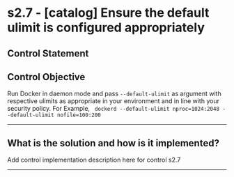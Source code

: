 # s2.7 - \[catalog\] Ensure the default ulimit is configured appropriately

## Control Statement

## Control Objective

Run Docker in daemon mode and pass `--default-ulimit` as argument with respective ulimits as appropriate in your environment and in line with your security policy.    For Example,  ```  dockerd --default-ulimit nproc=1024:2048 --default-ulimit nofile=100:200  ```

______________________________________________________________________

## What is the solution and how is it implemented?

Add control implementation description here for control s2.7

______________________________________________________________________
